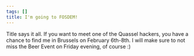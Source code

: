 ```yaml
---
tags: []
title: I'm going to FOSDEM!
---
```

Title says it all. If you want to meet one of the Quassel hackers, you have a chance to find me in Brussels on February 6th-8th. I will make sure to not miss the Beer Event on Friday evening, of course :)
